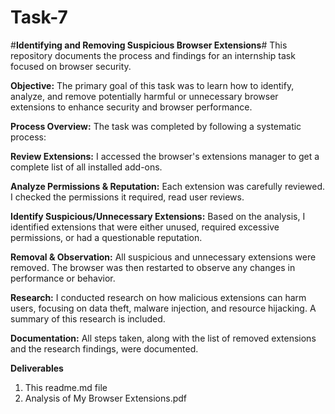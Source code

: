 # Task-7
#**Identifying and Removing Suspicious Browser Extensions**#
This repository documents the process and findings for an internship task focused on browser security.

**Objective:**
The primary goal of this task was to learn how to identify, analyze, and remove potentially harmful or unnecessary browser extensions to enhance security and browser performance.

**Process Overview:**
The task was completed by following a systematic process:

  **Review Extensions:** I accessed the browser's extensions manager to get a complete list of all installed add-ons.
  
  **Analyze Permissions & Reputation:** Each extension was carefully reviewed. I checked the permissions it required, read user reviews.
  
  **Identify Suspicious/Unnecessary Extensions:** Based on the analysis, I identified extensions that were either unused, required excessive permissions, or had a questionable reputation.
  
  **Removal & Observation:** All suspicious and unnecessary extensions were removed. The browser was then restarted to observe any changes in performance or behavior.
  
  **Research:** I conducted research on how malicious extensions can harm users, focusing on data theft, malware injection, and resource hijacking. A summary of this research is included.
  
  **Documentation:** All steps taken, along with the list of removed extensions and the research findings, were documented.

**Deliverables**
1. This readme.md file
2. Analysis of My Browser Extensions.pdf
